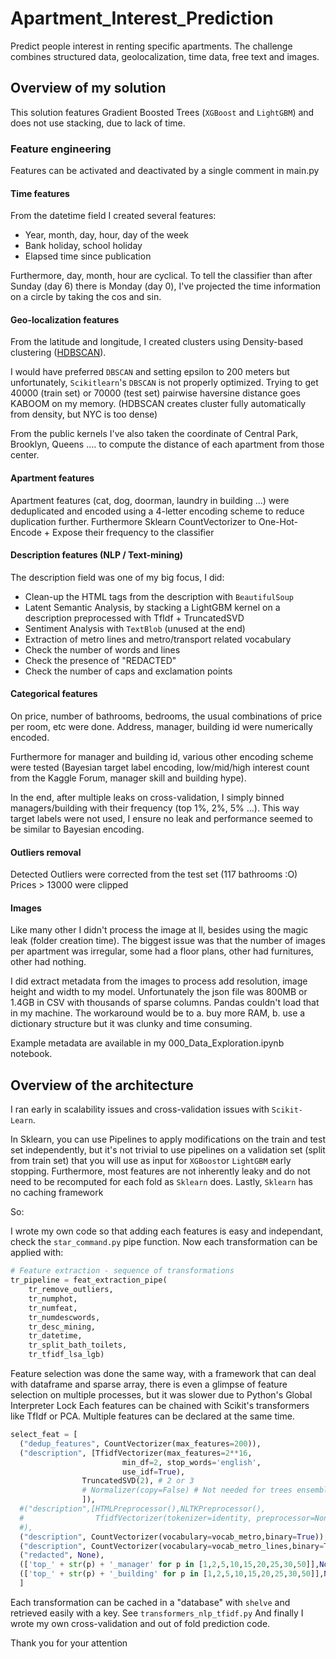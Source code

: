 # Apartment_Interest_Prediction
Predict people interest in renting specific apartments. The challenge combines structured data, geolocalization, time data, free text and images.


## Overview of my solution

This solution features Gradient Boosted Trees (`XGBoost` and `LightGBM`) and does not use stacking, due to lack of time.

### Feature engineering
Features can be activated and deactivated by a single comment in main.py

#### Time features
From the datetime field I created several features:

* Year, month, day, hour, day of the week
* Bank holiday, school holiday
* Elapsed time since publication

Furthermore, day, month, hour are cyclical.
To tell the classifier than after Sunday (day 6) there is Monday (day 0), I've projected the time information on a circle by taking the cos and sin.

#### Geo-localization features
From the latitude and longitude, I created clusters using Density-based clustering ([HDBSCAN](https://hdbscan.readthedocs.io/en/latest/)).

I would have preferred `DBSCAN` and setting epsilon to 200 meters but unfortunately, `Scikitlearn`'s `DBSCAN` is not properly optimized. Trying to get 40000 (train set) or 70000 (test set) pairwise haversine distance goes KABOOM on my memory.
(HDBSCAN creates cluster fully automatically from density, but NYC is too dense)

From the public kernels I've also taken the coordinate of Central Park, Brooklyn, Queens .... to compute the distance of each apartment from those center.

#### Apartment features
Apartment features (cat, dog, doorman, laundry in building ...) were deduplicated and encoded using a 4-letter encoding scheme to reduce duplication further.
Furthermore Sklearn CountVectorizer to One-Hot-Encode + Expose their frequency to the classifier

#### Description features (NLP / Text-mining)
The description field was one of my big focus, I did:
 - Clean-up the HTML tags from the description with `BeautifulSoup`
 - Latent Semantic Analysis, by stacking a LightGBM kernel on a description preprocessed with TfIdf + TruncatedSVD
 - Sentiment Analysis with `TextBlob` (unused at the end)
 - Extraction of metro lines and metro/transport related vocabulary
 - Check the number of words and lines
 - Check the presence of "REDACTED"
 - Check the number of caps and exclamation points

#### Categorical features
On price, number of bathrooms, bedrooms, the usual combinations of price per room, etc were done.
Address, manager, building id were numerically encoded.

Furthermore for manager and building id, various other encoding scheme were tested (Bayesian target label encoding, low/mid/high interest count from the Kaggle Forum, manager skill and building hype).

In the end, after multiple leaks on cross-validation, I simply binned managers/building with their frequency (top 1%, 2%, 5% ...).
This way target labels were not used, I ensure no leak and performance seemed to be similar to Bayesian encoding.

#### Outliers removal
Detected Outliers were corrected from the test set (117 bathrooms :O)
Prices > 13000 were clipped

#### Images
Like many other I didn't process the image at ll, besides using the magic leak (folder creation time).
The biggest issue was that the number of images per apartment was irregular, some had a floor plans, other had furnitures, other had nothing.

I did extract metadata from the images to process add resolution, image height and width to my model.
Unfortunately the json file was 800MB or 1.4GB in CSV with thousands of sparse columns. Pandas couldn't load that in my machine. The workaround would be to a. buy more RAM, b. use a dictionary structure but it was clunky and time consuming.

Example metadata are available in my 000_Data_Exploration.ipynb notebook.

## Overview of the architecture
I ran early in scalability issues and cross-validation issues with `Scikit-Learn`.

In Sklearn, you can use Pipelines to apply modifications on the train and test set independently,
but it's not trivial to use pipelines on a validation set (split from train set) that you will use as input for `XGBoost`or `LightGBM` early stopping.
Furthermore, most features are not inherently leaky and do not need to be recomputed for each fold as `Sklearn` does.
Lastly, `Sklearn` has no caching framework

So:

I wrote my own code so that adding each features is easy and independant, check the `star_command.py` pipe function.
Now each transformation can be applied with:
```Python
# Feature extraction - sequence of transformations
tr_pipeline = feat_extraction_pipe(
    tr_remove_outliers,
    tr_numphot,
    tr_numfeat,
    tr_numdescwords,
    tr_desc_mining,
    tr_datetime,
    tr_split_bath_toilets,
    tr_tfidf_lsa_lgb)
```

Feature selection was done the same way, with a framework that can deal with dataframe and sparse array, there is even a glimpse of feature selection on multiple processes, but it was slower due to Python's Global Interpreter Lock
Each features can be chained with Scikit's transformers like TfIdf or PCA.
Multiple features can be declared at the same time.

```python
select_feat = [
  ("dedup_features", CountVectorizer(max_features=200)),
  ("description", [TfidfVectorizer(max_features=2**16,
                         min_df=2, stop_words='english',
                         use_idf=True),
                TruncatedSVD(2), # 2 or 3
                # Normalizer(copy=False) # Not needed for trees ensemble and Leaky on CV
                ]),
  #("description",[HTMLPreprocessor(),NLTKPreprocessor(),
  #                TfidfVectorizer(tokenizer=identity, preprocessor=None, lowercase=False)]
  #),
  ("description", CountVectorizer(vocabulary=vocab_metro,binary=True)),
  ("description", CountVectorizer(vocabulary=vocab_metro_lines,binary=True, lowercase=False)),
  ("redacted", None),
  (['top_' + str(p) + '_manager' for p in [1,2,5,10,15,20,25,30,50]],None)
  (['top_' + str(p) + '_building' for p in [1,2,5,10,15,20,25,30,50]],None)
  ]
```

Each transformation can be cached in a "database" with `shelve` and retrieved easily with a key. See `transformers_nlp_tfidf.py`
And finally I wrote my own cross-validation and out of fold prediction code.

Thank you for your attention

